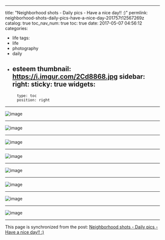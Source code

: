 
---
title: "Neighborhood shots - Daily pics - Have a nice day!! :)"
permlink: neighborhood-shots-daily-pics-have-a-nice-day-201757t12567269z
catalog: true
toc_nav_num: true
toc: true
date: 2017-05-07 04:56:12
categories:
- life
tags:
- life
- photography
- daily
- esteem
thumbnail: https://i.imgur.com/2Cd8868.jpg
sidebar:
    right:
        sticky: true
widgets:
    -
        type: toc
        position: right
---


![image](https://i.imgur.com/2Cd8868.jpg)<hr> ![image](https://i.imgur.com/8Feidit.jpg)<hr> ![image](https://i.imgur.com/oa6Nfra.jpg)<hr> ![image](https://i.imgur.com/qVI0n4R.jpg)<hr> ![image](https://i.imgur.com/4IHZL96.jpg)<hr> ![image](https://i.imgur.com/MnIWSeq.jpg)<hr> ![image](https://i.imgur.com/ZJ2UvG5.jpg)<hr> ![image](https://i.imgur.com/3G3af77.jpg)

- - -

This page is synchronized from the post: [Neighborhood shots - Daily pics - Have a nice day!! :)](https://steemit.com/@deanliu/neighborhood-shots-daily-pics-have-a-nice-day-201757t12567269z)
